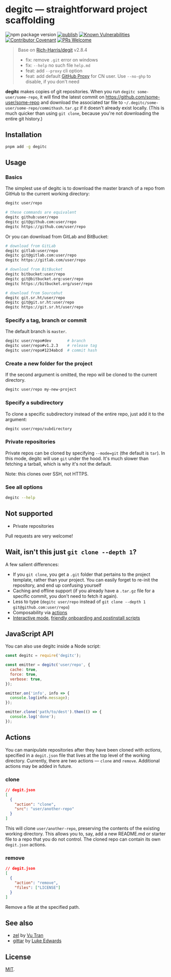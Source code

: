 # degitc — straightforward project scaffolding

![npm package version](https://badgen.net/npm/v/degitc?t=123)
[![publish](https://github.com/justorez/degitc/actions/workflows/publish.yml/badge.svg)](https://github.com/justorez/degitc/actions/workflows/publish.yml)
[![Known Vulnerabilities](https://snyk.io/test/npm/degitc/badge.svg)](https://snyk.io/test/npm/degitc)
[![Contributor Covenant](https://img.shields.io/badge/Contributor%20Covenant-v1.4%20adopted-ff69b4.svg)](CODE_OF_CONDUCT.md)
[![PRs Welcome](https://img.shields.io/badge/PRs-welcome-brightgreen.svg)](http://makeapullrequest.com)

> Base on [Rich-Harris/degit](https://github.com/Rich-Harris/degit) v2.8.4
> - fix: remove `.git` error on windows
> - fix: `--help` no such file `help.md`
> - feat: add `--proxy` cli option
> - feat: add default [GitHub Proxy](https://mirror.ghproxy.com/) for CN user. Use `--no-ghp` to disable, if you don't need

**degitc** makes copies of git repositories. When you run `degitc some-user/some-repo`, it will find the latest commit on https://github.com/some-user/some-repo and download the associated tar file to `~/.degitc/some-user/some-repo/commithash.tar.gz` if it doesn't already exist locally. (This is much quicker than using `git clone`, because you're not downloading the entire git history.)

## Installation

```bash
pnpm add -g degitc
```

## Usage

### Basics

The simplest use of degitc is to download the master branch of a repo from GitHub to the current working directory:

```bash
degitc user/repo

# these commands are equivalent
degitc github:user/repo
degitc git@github.com:user/repo
degitc https://github.com/user/repo
```

Or you can download from GitLab and BitBucket:

```bash
# download from GitLab
degitc gitlab:user/repo
degitc git@gitlab.com:user/repo
degitc https://gitlab.com/user/repo

# download from BitBucket
degitc bitbucket:user/repo
degitc git@bitbucket.org:user/repo
degitc https://bitbucket.org/user/repo

# download from Sourcehut
degitc git.sr.ht/user/repo
degitc git@git.sr.ht:user/repo
degitc https://git.sr.ht/user/repo
```

### Specify a tag, branch or commit

The default branch is `master`.

```bash
degitc user/repo#dev       # branch
degitc user/repo#v1.2.3    # release tag
degitc user/repo#1234abcd  # commit hash
````

### Create a new folder for the project

If the second argument is omitted, the repo will be cloned to the current directory.

```bash
degitc user/repo my-new-project
```

### Specify a subdirectory

To clone a specific subdirectory instead of the entire repo, just add it to the argument:

```bash
degitc user/repo/subdirectory
```

### Private repositories

Private repos can be cloned by specifying `--mode=git` (the default is `tar`). In this mode, degitc will use `git` under the hood. It's much slower than fetching a tarball, which is why it's not the default.

Note: this clones over SSH, not HTTPS.

### See all options

```bash
degitc --help
```

## Not supported

- Private repositories

Pull requests are very welcome!

## Wait, isn't this just `git clone --depth 1`?

A few salient differences:

- If you `git clone`, you get a `.git` folder that pertains to the project template, rather than your project. You can easily forget to re-init the repository, and end up confusing yourself
- Caching and offline support (if you already have a `.tar.gz` file for a specific commit, you don't need to fetch it again).
- Less to type (`degitc user/repo` instead of `git clone --depth 1 git@github.com:user/repo`)
- Composability via [actions](#actions)
- [Interactive mode](https://github.com/Rich-Harris/degitc/issues/4), [friendly onboarding and postinstall scripts](https://github.com/Rich-Harris/degitc/issues/6)

## JavaScript API

You can also use degitc inside a Node script:

```js
const degitc = require('degitc');

const emitter = degitc('user/repo', {
  cache: true,
  force: true,
  verbose: true,
});

emitter.on('info', info => {
  console.log(info.message);
});

emitter.clone('path/to/dest').then(() => {
  console.log('done');
});
```

## Actions

You can manipulate repositories after they have been cloned with _actions_, specified in a `degit.json` file that lives at the top level of the working directory. Currently, there are two actions — `clone` and `remove`. Additional actions may be added in future.

### clone

```json
// degit.json
[
  {
    "action": "clone",
    "src": "user/another-repo"
  }
]
```

This will clone `user/another-repo`, preserving the contents of the existing working directory. This allows you to, say, add a new README.md or starter file to a repo that you do not control. The cloned repo can contain its own `degit.json` actions.

### remove

```json
// degit.json
[
  {
    "action": "remove",
    "files": ["LICENSE"]
  }
]
```

Remove a file at the specified path.

## See also

- [zel](https://github.com/vutran/zel) by [Vu Tran](https://twitter.com/tranvu)
- [gittar](https://github.com/lukeed/gittar) by [Luke Edwards](https://twitter.com/lukeed05)

## License

[MIT](LICENSE.md).
